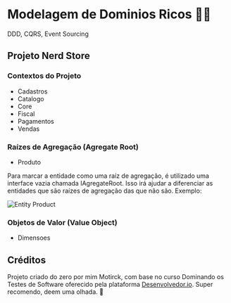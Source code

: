 # Modelagem de Dominios Ricos 👨‍💻

DDD, CQRS, Event Sourcing

## Projeto Nerd Store

### Contextos do Projeto

- Cadastros
- Catalogo
- Core
- Fiscal
- Pagamentos
- Vendas

### Raízes de Agregação (Agregate Root)

- Produto

Para marcar a entidade como uma raíz de agregação, é utilizado uma interface vazia chamada IAgregateRoot.
Isso irá ajudar a diferenciar as entidades que são raízes de agregação das que não são. Exemplo:

![Entity Product](https://user-images.githubusercontent.com/57419630/144900233-a3b22db6-1d98-466f-9fca-1b6fdccc1998.png)


### Objetos de Valor (Value Object)

- Dimensoes

## Créditos

Projeto criado do zero por mim Motirck, com base no curso Dominando os Testes de Software oferecido pela plataforma [Desenvolvedor.io](https://desenvolvedor.io/). Super recomendo, deem uma olhada. 🚀
